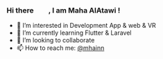 ### Hi there <img sre="[https://raw.githubusercontent.com/MartinHeinz/MartinHeinz/master/wave.gif](https://raw.githubusercontent.com/MartinHeinz/MartinHeinz/master/wave.gif)" width="30px">, I am Maha AlAtawi !
- 🔭 I’m interested in Development App & web & VR
- 🌱 I’m currently learning Flutter & Laravel
- 👯 I’m looking to collaborate
- 📫 How to reach me: [@mhainn](http://linkedin.com/in/mhainn)
<!--
**imahacs/imahacs** is a ✨ _special_ ✨ repository because its `README.md` (this file) appears on your GitHub profile.

Here are some ideas to get you started:

- 🔭 I’m currently working on ...
- 🌱 I’m currently learning ...
- 👯 I’m looking to collaborate on ...
- 🤔 I’m looking for help with ...
- 💬 Ask me about ...
- 📫 How to reach me: ...
- 😄 Pronouns: ...
- ⚡ Fun fact: ...
-->
